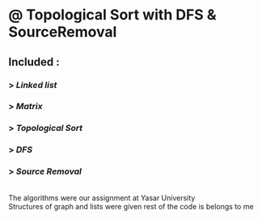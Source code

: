 # @ Topological Sort with DFS & SourceRemoval
## Included :
### > _Linked list_
### > _Matrix_
### > _Topological Sort_
### > _DFS_
### > _Source Removal_
<br />
The algorithms were our assignment at Yasar University
<br />
Structures of graph and lists were given rest of the code is belongs to me
<br />
